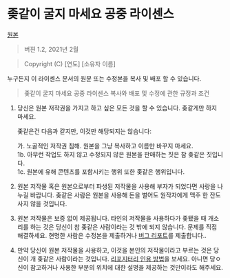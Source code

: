 # 좆같이 굴지 마세요 공중 라이센스

[원본](https://github.com/philsturgeon/dbad)

> 버젼 1.2, 2021년 2월

> Copyright (C) [연도] [소유자 이름]
 
 누구든지 이 라이센스 문서의 원문 또는 수정본을 복사 및 배포 할 수 있습니다.

> 좆같이 굴지 마세요 공중 라이센스
> 복사와 배포 및 수정에 관한 규정과 조건

 1. 당신은 원본 저작권을 가지고 하고 싶은 모든 것을 할 수 있습니다. 좆같게만 하지 마세요.

     좆같은건 다음과 같지만, 이것만 해당되지는 않습니다:

	 가. 노골적인 저작권 침해. 원본을 그냥 복사하고 이름만 바꾸지 마세요.  
	 1b. 아무런 작업도 하지 않고 수정되지 않은 원본을 판매하는 짓은 참 좆같은 짓입니다.  
	 1c. 원본에 유해 콘텐츠를 포함시키는 행위 또한 좆같은 행위입니다.  

 2. 원본 저작물 혹은 원본으로부터 파생된 저작물을 사용해 부자가 되었다면 사랑을 나누길 바랍니다. 좆같은 사람은 원본을 사용해 돈을 벌어도 원작자에게 맥주 한 잔도 사지 않을 것입니다.
 
 3. 원본 저작물은 보증 없이 제공됩니다. 타인의 저작물을 사용하다가 좆됐을 때 개소리를 하는 것은 당신이 참 좆같은 사람이라는 것 밖에 되지 않습니다. 문제를 직접 해결하세요. 현명한 사람은 수정본을 제출하거나 [버그 리포트](https://www.chiark.greenend.org.uk/~sgtatham/bugs.html)를 제출합니다..

 4. 만약 당신이 원본 저작물을 사용하고, 이것을 본인의 저작물이라고 부르는 것은 당신이 개 좆같은 사람이라는 것입니다. [리포지터리 인용 방법](https://academia.stackexchange.com/questions/14010/how-do-you-cite-a-github-repository)을 보세요. 아니면 당ㅇ신이 참고하거나 사용한 부분의 위치에 대한 설명을 제공하는 것만이라도 해주세요.
